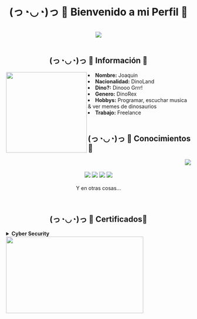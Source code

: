 <body>
<h1 align="center">(っ◔◡◔)っ 🦖 Bienvenido a mi Perfil 🦖</h1>
<br>
<div align="center">
<img src="https://media2.giphy.com/media/bjVK2LVApXz68/giphy.gif">
</div>
<br>
<div>
<h2 align="center">(っ◔◡◔)っ 🦖 Información 🦖</h2>
<span class="center">
<img src="https://i52.servimg.com/u/f52/12/98/31/84/69984110.png" weidht="220" height="220" align="left">
  </span>
<li>
<b>Nombre:</b> Joaquin</li>
<li>
<b>Nacionalidad:</b> DinoLand
</li>
<li>
<b>Dino?:</b> Dinooo Grrr!
</li>
<li>
<b>Genero:</b> DinoRex
</li>
<li>
<b>Hobbys:</b> Programar, escuchar musica & ver memes de dinosaurios
</li>
<li>
<b>Trabajo:</b> Freelance
</li>
<br>
<p>
</div>
<div>
<h2 align="left">            (っ◔◡◔)っ 🦖 Conocimientos🦖</h2>
<p>
<img src="https://i.pinimg.com/originals/cd/39/dc/cd39dce633d39af61d724ea72d758746.gif" align="right">
</div>
<div>
<p align="center">
  <br /><br />
  <img src="https://img.shields.io/badge/php8%20-%231572B6.svg?&style=for-the-badge&logo=php7&logoColor=white"/>
 <img src="https://img.shields.io/badge/node.js%20-%2343853D.svg?&style=for-the-badge&logo=node.js&logoColor=white"/> <img src="https://img.shields.io/badge/javascript%20-%23323330.svg?&style=for-the-badge&logo=javascript&logoColor=%23F7DF1E"/> <img src="https://img.shields.io/badge/git%20-%23F05033.svg?&style=for-the-badge&logo=git&logoColor=white"/> <br><br>
Y en otras cosas...
</p>
<br>
<center><h2>           (っ◔◡◔)っ 🦖 Certificados🦖</h2></center>
<details>
<summary><b>Cyber Security</b></summary>
  <p align="center"><a href="https://www.credly.com/badges/68d5cd13-32e0-4c58-b0c9-0aca2ecb9e56" target="_blank"><img height="175px" wiedth="175px" src="https://images.credly.com/size/340x340/images/0eedb945-52e8-4b9b-bdf6-4ebdd50ca0c8/Intro_to_Cybersec_tools_-_cyber_attacks.png"/></a>
  <a href="https://www.credly.com/badges/61368849-eb69-4725-a65c-afbb6d336d16" target="_blank"><img height="175px" wiedth="175px" src="https://images.credly.com/size/340x340/images/2d8a1c02-779b-4b58-9e11-701dcbeaf380/Cyber_roles__process_Op_Sys_Sec.png"/></a>
  <a href="https://www.credly.com/badges/aabf426c-239b-4b88-88cd-84b373bc765c/public_url" target="_blank"><img height="175px" wiedth="175px" src="https://images.credly.com/size/340x340/images/35197eb5-da41-4ad5-94e9-ad35c9fd7890/Cybersec_compl_framew_sys_admin.png"/></a>
  <a href="https://www.credly.com/badges/f55ca936-83a0-450e-8624-24e1f13219ba/public_url" target="_blank"><img height="175px" wiedth="175px" src="https://images.credly.com/size/340x340/images/16bb3b0a-9b25-4165-8d70-3b4f88b17db4/Net_Security_DB_Vulnerable.png"/></a>
  <a href="https://www.credly.com/badges/044c8770-0f49-4c1e-b2d0-77ff474c25c4/public_url" target="_blank"><img height="175px" wiedth="175px" src="https://images.credly.com/size/340x340/images/4a42b9d2-df71-4d99-9bac-6069634b988a/Penetration_Testing_-_Inc_Response_Forensics.png"/></a>
  <a href="https://www.credly.com/badges/9c3525e8-93fd-4610-a8e6-74c6537be108/public_url" target="_blank"><img height="175px" wiedth="175px" src="https://images.credly.com/size/340x340/images/cb36f879-6801-40b9-8f2e-006d20b1cab2/Cyber_Threat_Intelligence.png"/></a></p>
</details>
</div>
  <img src="https://giffiles.alphacoders.com/872/87250.gif" align="center" width="373.5px" height="208.5px">
<br>
<br>
</div>
</body>
